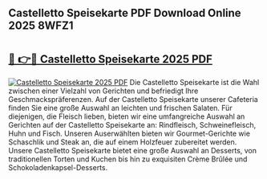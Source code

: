 ## Castelletto Speisekarte PDF Download Online 2025 8WFZ1

# <h2><a href="http://gcckf9i.nevu.top/?p=Castelletto+Speisekarte">🔗 👉🔴 Castelletto Speisekarte 2025 PDF</a></h2>

[![Castelletto Speisekarte 2025 PDF](https://i.imgur.com/dBaPXMq.png)](http://gcckf9i.nevu.top/?p=Castelletto+Speisekarte)
Die Castelletto Speisekarte ist die Wahl zwischen einer Vielzahl von Gerichten und befriedigt Ihre Geschmackspräferenzen. Auf der Castelletto Speisekarte unserer Cafeteria finden Sie eine große Auswahl an leichten und frischen Salaten. Für diejenigen, die Fleisch lieben, bieten wir eine umfangreiche Auswahl an Gerichten auf der Castelletto Speisekarte an: Rindfleisch, Schweinefleisch, Huhn und Fisch. Unseren Auserwählten bieten wir Gourmet-Gerichte wie Schaschlik und Steak an, die auf einem Holzfeuer zubereitet werden. Unsere Castelletto Speisekarte bietet eine große Auswahl an Desserts, von traditionellen Torten und Kuchen bis hin zu exquisiten Crème Brûlée und Schokoladenkapsel-Desserts.
